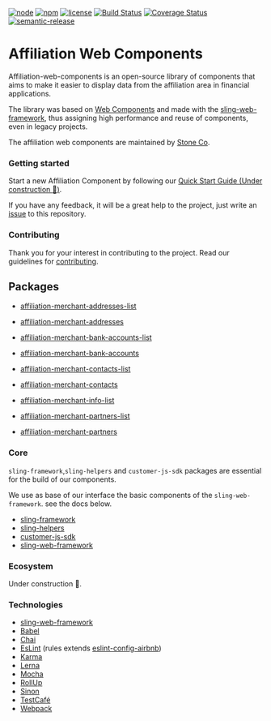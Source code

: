 [![node](https://img.shields.io/badge/node%20version-8.x.x-brightgreen.svg)](https://github.com/stone-payments/sling-web-framework)
[![npm](https://img.shields.io/badge/npm-6.x.x-blue.svg)](https://github.com/stone-payments/affiliation-web-components/tree/develop)
[![license](https://img.shields.io/hexpm/l/plug.svg)](https://github.com/stone-payments/affiliation-web-components)
[![Build Status](https://travis-ci.org/stone-payments/affiliation-web-components.svg?branch=master)](https://travis-ci.org/stone-payments/affiliation-web-components)
[![Coverage Status](https://coveralls.io/repos/github/stone-payments/affiliation-web-components/badge.svg?branch=develop)](https://coveralls.io/github/stone-payments/affiliation-web-components?branch=develop)
[![semantic-release](https://img.shields.io/badge/%20%20%F0%9F%93%A6%F0%9F%9A%80-semantic--release-e10079.svg)](https://github.com/semantic-release/semantic-release)

# Affiliation Web Components

Affiliation-web-components is an open-source library of components that aims to make it easier to display data from the affiliation area in financial applications.

The library was based on [Web Components](https://www.webcomponents.org/introduction) and made with the [sling-web-framework](https://github.com/stone-payments/sling-web-framework), thus assigning high performance and reuse of components, even in legacy projects.

The affiliation web components are maintained by [Stone Co](https://www.stone.com.br/).

### Getting started

Start a new Affiliation Component by following our [Quick Start Guide (Under construction :construction:)](https://github.com/stone-payments/affiliation-web-components/wiki/Start-Guide).

If you have any feedback, it will be a great help to the project,
just write an [issue](https://github.com/stone-payments/affiliation-web-components/issues)
to this repository.

### Contributing

Thank you for your interest in contributing to the project. Read our guidelines for [contributing](./CONTRIBUTING.md).

## Packages

* [affiliation-merchant-addresses-list](https://github.com/stone-payments/affiliation-web-components/tree/master/packages/affiliation-merchant-addresses-list)

* [affiliation-merchant-addresses](https://github.com/stone-payments/affiliation-web-components/tree/master/packages/affiliation-merchant-addresses)

* [affiliation-merchant-bank-accounts-list](https://github.com/stone-payments/affiliation-web-components/tree/master/packages/affiliation-merchant-bank-accounts-list)

* [affiliation-merchant-bank-accounts](https://github.com/stone-payments/affiliation-web-components/tree/master/packages/affiliation-merchant-bank-accounts)

* [affiliation-merchant-contacts-list](https://github.com/stone-payments/affiliation-web-components/tree/master/packages/affiliation-merchant-contacts-list)

* [affiliation-merchant-contacts](https://github.com/stone-payments/affiliation-web-components/tree/master/packages/affiliation-merchant-contacts)

* [affiliation-merchant-info-list](https://github.com/stone-payments/affiliation-web-components/tree/master/packages/affiliation-merchant-info-list)

* [affiliation-merchant-partners-list](https://github.com/stone-payments/affiliation-web-components/tree/master/packages/affiliation-merchant-partners-list)

* [affiliation-merchant-partners](https://github.com/stone-payments/affiliation-web-components/tree/master/packages/affiliation-merchant-partners)



### Core

`sling-framework`,`sling-helpers` and `customer-js-sdk` packages are essential for the build of our components.

We use as base of our interface the basic components of the `sling-web-framework`. see the docs below.

* [sling-framework](https://github.com/stone-payments/sling-web-framework/tree/master/packages/sling-framework)
* [sling-helpers](https://github.com/stone-payments/sling-web-framework/tree/master/packages/sling-helpers)
* [customer-js-sdk](https://github.com/stone-payments/customer-js-sdk)
* [sling-web-framework](https://github.com/stone-payments/sling-web-framework)

### Ecosystem

Under construction :construction:.

### Technologies

* [sling-web-framework](https://github.com/stone-payments/sling-web-framework)
* [Babel](https://babeljs.io/)
* [Chai](https://www.chaijs.com/)
* [EsLint](https://eslint.org/) (rules extends [eslint-config-airbnb](https://www.npmjs.com/package/eslint-config-airbnb))
* [Karma](https://karma-runner.github.io)
* [Lerna](https://lernajs.io/)
* [Mocha](https://mochajs.org/)
* [RollUp](https://rollupjs.org/guide/en)
* [Sinon](https://sinonjs.org/)
* [TestCafé](http://devexpress.github.io/testcafe/)
* [Webpack](https://webpack.js.org/)
